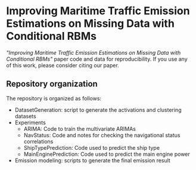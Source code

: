 # Improving Maritime Traffic Emission Estimations on Missing Data with Conditional RBMs

_"Improving Maritime Traffic Emission Estimations on Missing Data with Conditional RBMs"_ paper code and data for reproducibility.
If you use any of this work, please consider citing our paper.

## Repository organization

The repository is organized as follows:
- DatasetGeneration: script to generate the activations and clustering datasets
- Experiments
    + ARIMA: Code to train the multivariate ARIMAs
    + NavStatus: Code and notes for checking the navigational status correlations
    + ShipTypePrediction: Code used to predict the ship type
    + MainEnginePrediction: Code used to predict the main engine power
- Emission modeling: scripts to generate the final emission result


